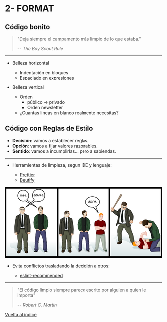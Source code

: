 # 2- FORMAT

## Código bonito

> "Deja siempre el campamento más limpio de lo que estaba."
>
> -- _The Boy Scout Rule_

---

- Belleza horizontal

  - Indentación en bloques
  - Espaciado en expresiones

- Belleza vertical

  - Orden
    - público -> privado
    - Orden newsletter
  - ¿Cuantas lineas en blanco realmente necesitas?

## Código con Reglas de Estilo

- **Decisión**: vamos a establecer reglas.
- **Opción**: vamos a fijar valores razonables.
- **Sentido**: vamos a incumplirlas... pero a sabiendas.

---

- Herramientas de limpieza, segun IDE y lenguaje:

  - [Prettier](https://prettier.io/)
  - [Beutify](https://www.npmjs.com/package/js-beautify)

![Tabs vs Spaces](./tabs_vs_spaces.png)

- Evita conflictos trasladando la decidión a otros:

  - [eslint-recommended](https://github.com/eslint/eslint/blob/master/conf/eslint-recommended.js)

---

> "El código limpio siempre parece escrito por alguien a quien le importa"
>
> -- _Robert C. Martin_

[Vuelta al índice](./readme.md)
